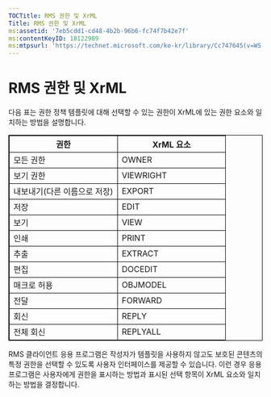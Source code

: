 ```yaml
---
TOCTitle: RMS 권한 및 XrML
Title: RMS 권한 및 XrML
ms:assetid: '7eb5cdd1-cd48-4b2b-96b6-fc74f7b42e7f'
ms:contentKeyID: 18122989
ms:mtpsurl: 'https://technet.microsoft.com/ko-kr/library/Cc747645(v=WS.10)'
---
```


RMS 권한 및 XrML
================

다음 표는 권한 정책 템플릿에 대해 선택할 수 있는 권한이 XrML에 있는 권한 요소와 일치하는 방법을 설명합니다.


<p></p>
<table style="border:1px solid black;">
<colgroup>
<col width="50%" />
<col width="50%" />
</colgroup>
<thead>
<tr class="header">
<th style="border:1px solid black;" >권한</th>
<th style="border:1px solid black;" >XrML 요소</th>
</tr>
</thead>
<tbody>
<tr class="odd">
<td style="border:1px solid black;">모든 권한</td>
<td style="border:1px solid black;">OWNER</td>
</tr>
<tr class="even">
<td style="border:1px solid black;">보기 권한</td>
<td style="border:1px solid black;">VIEWRIGHT</td>
</tr>
<tr class="odd">
<td style="border:1px solid black;">내보내기(다른 이름으로 저장)</td>
<td style="border:1px solid black;">EXPORT</td>
</tr>
<tr class="even">
<td style="border:1px solid black;">저장</td>
<td style="border:1px solid black;">EDIT</td>
</tr>
<tr class="odd">
<td style="border:1px solid black;">보기</td>
<td style="border:1px solid black;">VIEW</td>
</tr>
<tr class="even">
<td style="border:1px solid black;">인쇄</td>
<td style="border:1px solid black;">PRINT</td>
</tr>
<tr class="odd">
<td style="border:1px solid black;">추출</td>
<td style="border:1px solid black;">EXTRACT</td>
</tr>
<tr class="even">
<td style="border:1px solid black;">편집</td>
<td style="border:1px solid black;">DOCEDIT</td>
</tr>
<tr class="odd">
<td style="border:1px solid black;">매크로 허용</td>
<td style="border:1px solid black;">OBJMODEL</td>
</tr>
<tr class="even">
<td style="border:1px solid black;">전달</td>
<td style="border:1px solid black;">FORWARD</td>
</tr>
<tr class="odd">
<td style="border:1px solid black;">회신</td>
<td style="border:1px solid black;">REPLY</td>
</tr>
<tr class="even">
<td style="border:1px solid black;">전체 회신</td>
<td style="border:1px solid black;">REPLYALL</td>
</tr>
</tbody>
</table>
  
RMS 클라이언트 응용 프로그램은 작성자가 템플릿을 사용하지 않고도 보호된 콘텐츠의 특정 권한을 선택할 수 있도록 사용자 인터페이스를 제공할 수 있습니다. 이런 경우 응용 프로그램은 사용자에게 권한을 표시하는 방법과 표시된 선택 항목이 XrML 요소와 일치하는 방법을 결정합니다.
